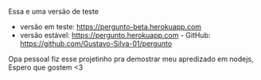 Essa e uma versão de teste

   - versão em teste: https://pergunto-beta.herokuapp.com
   - versão estável: https://pergunto.herokuapp.com - GitHub: https://github.com/Gustavo-Silva-01/pergunto

Opa pessoal fiz esse projetinho pra demostrar meu apredizado em nodejs, Espero que gostem <3
